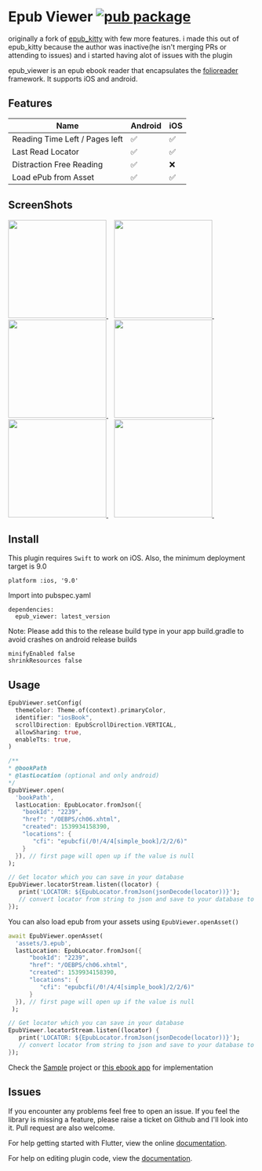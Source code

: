 # Epub Viewer [![pub package](https://img.shields.io/pub/v/epub_viewer.svg)](https://pub.dartlang.org/packages/epub_viewer)

originally a fork of [epub_kitty](https://github.com/451518849/epub_kitty) with
few more features. i made this out of epub_kitty because the author was
inactive(he isn't merging PRs or attending to issues) and i started having alot
of issues with the plugin

epub_viewer is an epub ebook reader that encapsulates the
[folioreader](https://folioreader.github.io/FolioReaderKit/) framework. It
supports iOS and android.

## Features

| Name                           | Android | iOS |
| ------------------------------ | ------- | --- |
| Reading Time Left / Pages left | ✅      | ✅  |
| Last Read Locator              | ✅      | ✅  |
| Distraction Free Reading       | ✅      | ❌  |
| Load ePub from Asset           | ✅      | ✅  |

## ScreenShots

<a href="#screenshots">
  <img src="https://raw.githubusercontent.com/JideGuru/epub_viewer/master/screenshots/1.png" width="200px">
</a>&nbsp;&nbsp;
<a href="#screenshots">
  <img src="https://raw.githubusercontent.com/JideGuru/epub_viewer/master/screenshots/2.png" width="200px">
</a>&nbsp;&nbsp;
<a href="#screenshots">
  <img src="https://raw.githubusercontent.com/JideGuru/epub_viewer/master/screenshots/3.png" width="200px">
</a>&nbsp;&nbsp;
<a href="#screenshots">
  <img src="https://raw.githubusercontent.com/JideGuru/epub_viewer/master/screenshots/4.png" width="200px">
</a>&nbsp;&nbsp;
<a href="#screenshots">
  <img src="https://raw.githubusercontent.com/JideGuru/epub_viewer/master/screenshots/5.png" width="200px">
</a>&nbsp;&nbsp;
<a href="#screenshots">
  <img src="https://raw.githubusercontent.com/JideGuru/epub_viewer/master/screenshots/6.png" width="200px">
</a>&nbsp;&nbsp;

## Install

This plugin requires `Swift` to work on iOS. Also, the minimum deployment target
is 9.0

```
platform :ios, '9.0'
```

Import into pubspec.yaml

```
dependencies:
  epub_viewer: latest_version
```

Note: Please add this to the release build type in your app build.gradle to
avoid crashes on android release builds

```
minifyEnabled false
shrinkResources false
```

## Usage

```dart
EpubViewer.setConfig(
  themeColor: Theme.of(context).primaryColor,
  identifier: "iosBook",
  scrollDirection: EpubScrollDirection.VERTICAL,
  allowSharing: true,
  enableTts: true,
)

/**
* @bookPath
* @lastLocation (optional and only android)
*/
EpubViewer.open(
  'bookPath',
  lastLocation: EpubLocator.fromJson({
    "bookId": "2239",
    "href": "/OEBPS/ch06.xhtml",
    "created": 1539934158390,
    "locations": {
       "cfi": "epubcfi(/0!/4/4[simple_book]/2/2/6)"
    }
  }), // first page will open up if the value is null
);

// Get locator which you can save in your database
EpubViewer.locatorStream.listen((locator) {
   print('LOCATOR: ${EpubLocator.fromJson(jsonDecode(locator))}');
   // convert locator from string to json and save to your database to be retrieved later
});
```

You can also load epub from your assets using `EpubViewer.openAsset()`

```dart
await EpubViewer.openAsset(
  'assets/3.epub',
  lastLocation: EpubLocator.fromJson({
      "bookId": "2239",
      "href": "/OEBPS/ch06.xhtml",
      "created": 1539934158390,
      "locations": {
         "cfi": "epubcfi(/0!/4/4[simple_book]/2/2/6)"
      }
  }), // first page will open up if the value is null
 );

// Get locator which you can save in your database
EpubViewer.locatorStream.listen((locator) {
   print('LOCATOR: ${EpubLocator.fromJson(jsonDecode(locator))}');
   // convert locator from string to json and save to your database to be retrieved later
});
```

Check the [Sample](https://github.com/JideGuru/epub_viewer/tree/master/example)
project or [this ebook app](https://github.com/JideGuru/FlutterEbookApp) for
implementation

## Issues

If you encounter any problems feel free to open an issue. If you feel the
library is missing a feature, please raise a ticket on Github and I'll look into
it. Pull request are also welcome.

For help getting started with Flutter, view the online
[documentation](https://flutter.io/).

For help on editing plugin code, view the
[documentation](https://flutter.io/platform-plugins/#edit-code).
